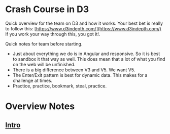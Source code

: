 # Crash Course in D3

Quick overview for the team on D3 and how it works.
Your best bet is really to follow this: [https://www.d3indepth.com/](https://www.d3indepth.com/)   If you work your way through this, you got it!.

Quick notes for team before starting.
 - Just about everything we do is in Angular and responsive.  So it is best to sandbox it that way as well.  This does mean that a lot of what you find on the web will be unfinished.
 - There is a big difference between V3 and V5.  We want V5.
 - The Enter/Exit pattern is best for dynamic data.  This makes for a challenge at times.
 - Practice, practice, bookmark, steal, practice.


# Overview Notes

## [Intro](intro/README.MD)

